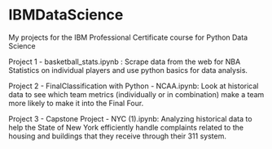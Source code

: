 # IBMDataScience
My projects for the IBM Professional Certificate course for Python Data Science

Project 1 - basketball_stats.ipynb : Scrape data from the web for NBA Statistics on individual players and use python basics for data analysis.

Project 2 - FinalClassification with Python - NCAA.ipynb: Look at historical data to see which team metrics (individually or in combination) make a team more likely to make it into the Final Four.


Project 3 - Capstone Project - NYC (1).ipynb: Analyzing historical data to help the State of New York efficiently handle complaints related to the housing and buildings that they receive through their 311 system. 
